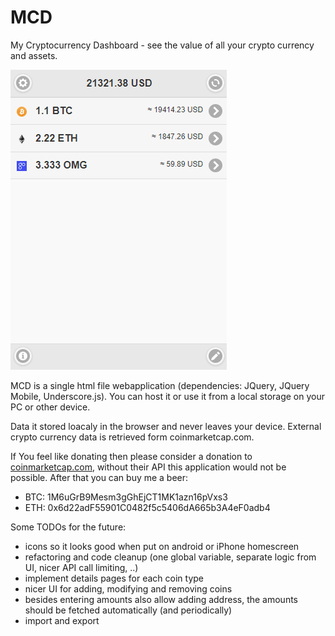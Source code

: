 # MCD
My Cryptocurrency Dashboard - see the value of all your crypto currency and assets. 

![screenshot](screenshot.png?raw=true "Screenshot")

MCD is a single html file webapplication (dependencies: JQuery, JQuery Mobile, Underscore.js). You can host it or use it from a local storage on your PC or other device.

Data it stored loacaly in the browser and never leaves your device. External crypto currency data is retrieved form coinmarketcap.com.

If You feel like donating then please consider a donation to [coinmarketcap.com](https://coinmarketcap.com), without their API this application would not be possible. After that you can buy me a beer:
- BTC: 1M6uGrB9Mesm3gGhEjCT1MK1azn16pVxs3 
- ETH: 0x6d22adF55901C0482f5c5406dA665b3A4eF0adb4

Some TODOs for the future:
- icons so it looks good when put on android or iPhone homescreen 
- refactoring and code cleanup (one global variable, separate logic from UI, nicer API call limiting, ..) 
- implement details pages for each coin type
- nicer UI for adding, modifying and removing coins
- besides entering amounts also allow adding address, the amounts should be fetched automatically (and periodically)
- import and export 
